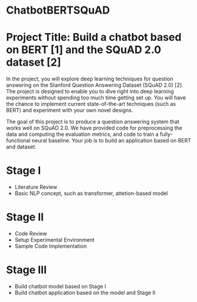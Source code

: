 # ChatbotBERTSQuAD

# Project Title: Build a chatbot based on BERT [1] and the SQuAD 2.0 dataset [2]

In the project, you will explore deep learning techniques for question answering on the Stanford Question Answering Dataset (SQuAD 2.0) [2]. The project is designed to enable you to dive right into deep learning experiments without spending too much time getting set up. You will have the chance to implement current state-of-the-art techniques (such as BERT) and experiment with your own novel designs.

The goal of this project is to produce a question answering system that works well on SQuAD 2.0. We have provided code for preprocessing the data and computing the evaluation metrics, and code to train a fully-functional neural baseline. Your job is to build an application based on BERT and dataset.

# Stage I

  - Literature Review
  - Basic NLP concept, such as transformer, attetion-based model
  
# Stage II

  - Code Review
  - Setup Experimental Environment
  - Sample Code Implementation
  
# Stage III

  - Build chatbot model based on Stage I
  - Build chatbot application based on the model and Stage II
